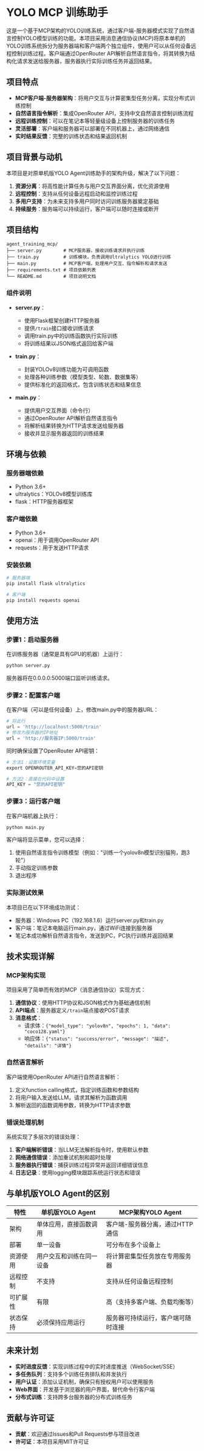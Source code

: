 # YOLO MCP 训练助手

这是一个基于MCP架构的YOLO训练系统，通过客户端-服务器模式实现了自然语言控制YOLO模型训练的功能。本项目采用消息通信协议(MCP)将原本单机的YOLO训练系统拆分为服务器端和客户端两个独立组件，使用户可以从任何设备远程控制训练过程。客户端通过OpenRouter API解析自然语言指令，将其转换为结构化请求发送给服务器，服务器执行实际训练任务并返回结果。

## 项目特点

* **MCP客户端-服务器架构**：将用户交互与计算密集型任务分离，实现分布式训练控制
* **自然语言指令解析**：集成OpenRouter API，支持中文自然语言控制训练流程
* **远程训练控制**：可以在笔记本等轻量级设备上控制服务器的训练任务
* **灵活部署**：客户端和服务器可以部署在不同机器上，通过网络通信
* **实时结果反馈**：完整的训练状态和结果返回机制

## 项目背景与动机

本项目是对原单机版YOLO Agent训练助手的架构升级，解决了以下问题：

1. **资源分离**：将高性能计算任务与用户交互界面分离，优化资源使用
2. **远程控制**：支持从任何设备远程启动和监控训练过程
3. **多用户支持**：为未来支持多用户同时访问训练服务器奠定基础
4. **持续服务**：服务端可以持续运行，客户端可以随时连接或断开

## 项目结构

```
agent_training_mcp/
├── server.py        # MCP服务器，接收训练请求并执行训练
├── train.py         # 训练模块，负责调用Ultralytics YOLO进行训练
├── main.py          # MCP客户端，处理用户交互、指令解析和请求发送
├── requirements.txt # 项目依赖列表
└── README.md        # 项目说明文档
```

### 组件说明

* **server.py**：
  * 使用Flask框架创建HTTP服务器
  * 提供`/train`接口接收训练请求
  * 调用train.py中的训练函数执行实际训练
  * 将训练结果以JSON格式返回给客户端

* **train.py**：
  * 封装YOLOv8训练功能为可调用函数
  * 处理各种训练参数（模型类型、轮数、数据集等）
  * 提供标准化的返回格式，包含训练状态和结果信息

* **main.py**：
  * 提供用户交互界面（命令行）
  * 通过OpenRouter API解析自然语言指令
  * 将解析结果转换为HTTP请求发送给服务器
  * 接收并显示服务器返回的训练结果

## 环境与依赖

### 服务器端依赖
* Python 3.6+
* ultralytics：YOLOv8模型训练库
* flask：HTTP服务器框架

### 客户端依赖
* Python 3.6+
* openai：用于调用OpenRouter API
* requests：用于发送HTTP请求

### 安装依赖
```bash
# 服务器端
pip install flask ultralytics

# 客户端
pip install requests openai
```

## 使用方法

### 步骤1：启动服务器
在训练服务器（通常是具有GPU的机器）上运行：
```bash
python server.py
```
服务器将在0.0.0.0:5000端口监听训练请求。

### 步骤2：配置客户端
在客户端（可以是任何设备）上，修改main.py中的服务器URL：
```python
# 将此行
url = 'http://localhost:5000/train'
# 修改为服务器的IP地址
url = 'http://服务器IP:5000/train'
```

同时确保设置了OpenRouter API密钥：
```python
# 方法1：设置环境变量
export OPENROUTER_API_KEY=您的API密钥

# 方法2：直接在代码中设置
API_KEY = "您的API密钥"
```

### 步骤3：运行客户端
在客户端机器上执行：
```bash
python main.py
```

客户端将显示菜单，您可以选择：
1. 使用自然语言指令训练模型（例如："训练一个yolov8n模型识别猫狗，跑3轮"）
2. 手动指定训练参数
3. 退出程序

### 实际测试效果
本项目已在以下环境成功测试：
- 服务器：Windows PC（192.168.1.6）运行server.py和train.py
- 客户端：笔记本电脑运行main.py，通过WiFi连接到服务器
- 笔记本成功解析自然语言指令，发送到PC，PC执行训练并返回结果

## 技术实现详解

### MCP架构实现
项目采用了简单而有效的MCP（消息通信协议）实现方式：
1. **通信协议**：使用HTTP协议和JSON格式作为基础通信机制
2. **API端点**：服务器定义`/train`端点接收POST请求
3. **消息格式**：
   - 请求体：`{"model_type": "yolov8n", "epochs": 1, "data": "coco128.yaml"}`
   - 响应体：`{"status": "success/error", "message": "描述", "details": "详情"}`

### 自然语言解析
客户端使用OpenRouter API进行自然语言解析：
1. 定义function calling格式，指定训练函数和参数结构
2. 将用户输入发送给LLM，请求其解析为函数调用
3. 解析返回的函数调用参数，转换为HTTP请求参数

### 错误处理机制
系统实现了多层次的错误处理：
1. **客户端解析错误**：当LLM无法解析指令时，使用默认参数
2. **网络通信错误**：添加重试机制和超时处理
3. **服务器执行错误**：捕获训练过程异常并返回详细错误信息
4. **日志记录**：使用logging模块跟踪系统运行状态和错误

## 与单机版YOLO Agent的区别

| 特性 | 单机版YOLO Agent | MCP架构YOLO Agent |
|------|----------------|------------------|
| 架构 | 单体应用，直接函数调用 | 客户端-服务器分离，通过HTTP通信 |
| 部署 | 单一设备 | 可分布在多个设备上 |
| 资源使用 | 用户交互和训练在同一设备 | 将计算密集型任务放在专用服务器 |
| 远程控制 | 不支持 | 支持从任何设备远程控制 |
| 可扩展性 | 有限 | 高（支持多客户端、负载均衡等） |
| 状态保持 | 必须保持应用运行 | 服务器可持续运行，客户端可随时连接 |

## 未来计划

* **实时进度反馈**：实现训练过程中的实时进度推送（WebSocket/SSE）
* **多任务队列**：支持多个训练任务排队和并发执行
* **用户认证**：添加认证机制，确保只有授权用户可以使用服务
* **Web界面**：开发基于浏览器的用户界面，替代命令行客户端
* **分布式训练**：支持跨多台服务器的分布式训练任务

## 贡献与许可证

* **贡献**：欢迎通过Issues和Pull Requests参与项目改进
* **许可证**：本项目采用MIT许可证

